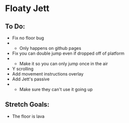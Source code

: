 # Floaty Jett

## To Do:
- Fix no floor bug
- - Only happens on github pages
- Fix you can double jump even if dropped off of platform
- - Make it so you can only jump once in the air
- Y scrolling
- Add movement instructions overlay
- Add Jett's passive
- - Make sure they can't use it going up

## Stretch Goals:
- The floor is lava
